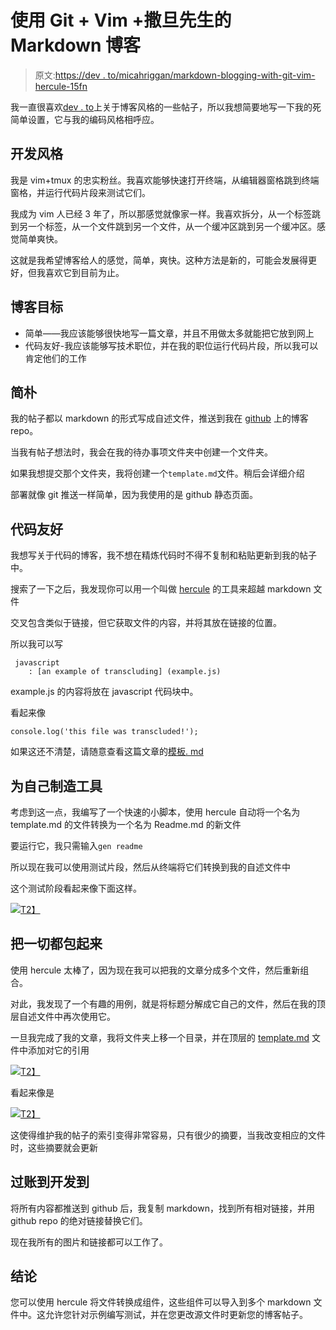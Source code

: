 # 使用 Git + Vim +撒旦先生的 Markdown 博客

> 原文:[https://dev . to/micahriggan/markdown-blogging-with-git-vim-hercule-15fn](https://dev.to/micahriggan/markdown-blogging-with-git-vim-hercule-15fn)

我一直很喜欢[dev . to](https://dev.to/gypsydave5/how-i-write-blog-posts-these-days-204g)上关于博客风格的一些帖子，所以我想简要地写一下我的死简单设置，它与我的编码风格相呼应。

## [](#dev-style)开发风格

我是 vim+tmux 的忠实粉丝。我喜欢能够快速打开终端，从编辑器窗格跳到终端窗格，并运行代码片段来测试它们。

我成为 vim 人已经 3 年了，所以那感觉就像家一样。我喜欢拆分，从一个标签跳到另一个标签，从一个文件跳到另一个文件，从一个缓冲区跳到另一个缓冲区。感觉简单爽快。

这就是我希望博客给人的感觉，简单，爽快。这种方法是新的，可能会发展得更好，但我喜欢它到目前为止。

## [](#blog-goals)博客目标

*   简单——我应该能够很快地写一篇文章，并且不用做太多就能把它放到网上
*   代码友好-我应该能够写技术职位，并在我的职位运行代码片段，所以我可以肯定他们的工作

## [](#simplicity)简朴

我的帖子都以 markdown 的形式写成自述文件，推送到我在 [github](https://github.com/micahriggan/blog) 上的博客 repo。

当我有帖子想法时，我会在我的待办事项文件夹中创建一个文件夹。

如果我想提交那个文件夹，我将创建一个`template.md`文件。稍后会详细介绍

部署就像 git 推送一样简单，因为我使用的是 github 静态页面。

## [](#code-friendly)代码友好

我想写关于代码的博客，我不想在精炼代码时不得不复制和粘贴更新到我的帖子中。

搜索了一下之后，我发现你可以用一个叫做 [hercule](https://www.npmjs.com/package/hercule) 的工具来超越 markdown 文件

交叉包含类似于链接，但它获取文件的内容，并将其放在链接的位置。

所以我可以写

```
 javascript
    : [an example of transcluding] (example.js) 
```

example.js 的内容将放在 javascript 代码块中。

看起来像

```
console.log('this file was transcluded!'); 
```

如果这还不清楚，请随意查看这篇文章的[模板. md](https://github.com/micahriggan/blog/raw/master/blogging-from-github/template.md)

## [](#make-tools-for-yourself)为自己制造工具

考虑到这一点，我编写了一个快速的小脚本，使用 hercule 自动将一个名为 template.md 的文件转换为一个名为 Readme.md 的新文件

要运行它，我只需输入`gen readme`

所以现在我可以使用测试片段，然后从终端将它们转换到我的自述文件中

这个测试阶段看起来像下面这样。

[![](../Images/f411ac34b39a66a08f04708e754449b3.png)T2】](https://res.cloudinary.com/practicaldev/image/fetch/s--BhjVBkII--/c_limit%2Cf_auto%2Cfl_progressive%2Cq_auto%2Cw_880/https://github.com/micahriggan/blog/raw/master/blogging-from-github/example.png)

## [](#wrapping-it-all-up)把一切都包起来

使用 hercule 太棒了，因为现在我可以把我的文章分成多个文件，然后重新组合。

对此，我发现了一个有趣的用例，就是将标题分解成它自己的文件，然后在我的顶层自述文件中再次使用它。

一旦我完成了我的文章，我将文件夹上移一个目录，并在顶层的 [template.md](https://github.com/micahriggan/blog/raw/master/template.md) 文件中添加对它的引用

[![](../Images/a064de8d8449735e93b5905ccc3b34a3.png)T2】](https://res.cloudinary.com/practicaldev/image/fetch/s--tyvehPp1--/c_limit%2Cf_auto%2Cfl_progressive%2Cq_auto%2Cw_880/https://github.com/micahriggan/blog/raw/master/blogging-from-github/toplevel.png)

看起来像是

[![](../Images/5dcaf8f1d668c4423187e2fef07db468.png)T2】](https://res.cloudinary.com/practicaldev/image/fetch/s--luI5wQBi--/c_limit%2Cf_auto%2Cfl_progressive%2Cq_auto%2Cw_880/https://github.com/micahriggan/blog/raw/master/blogging-from-github/output.png)

这使得维护我的帖子的索引变得非常容易，只有很少的摘要，当我改变相应的文件时，这些摘要就会更新

## [](#posting-to-devto)过账到开发到

将所有内容都推送到 github 后，我复制 markdown，找到所有相对链接，并用 github repo 的绝对链接替换它们。

现在我所有的图片和链接都可以工作了。

## [](#conclusion)结论

您可以使用 hercule 将文件转换成组件，这些组件可以导入到多个 markdown 文件中。这允许您针对示例编写测试，并在您更改源文件时更新您的博客帖子。